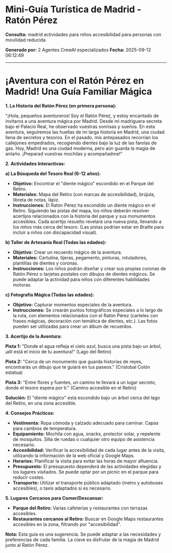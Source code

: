 # Mini-Guía Turística de Madrid - Ratón Pérez

**Consulta:** madrid actividades para niños accesibilidad para personas con movilidad reducida

**Generado por:** 2 Agentes CrewAI especializados
**Fecha:** 2025-09-12 06:12:49

---

# ¡Aventura con el Ratón Pérez en Madrid! Una Guía Familiar Mágica

**1. La Historia del Ratón Pérez (en primera persona):**

"¡Hola, pequeños aventureros! Soy el Ratón Pérez, y estoy encantado de invitaros a una aventura mágica por Madrid.  Desde mi madriguera secreta bajo el Palacio Real, he observado vuestras sonrisas y sueños.  En esta aventura, seguiremos las huellas de mi larga historia en Madrid, una ciudad llena de secretos y tesoros.  En el pasado, mis antepasados recorrían los callejones empedrados, recogiendo dientes bajo la luz de las farolas de gas. Hoy, Madrid es una ciudad moderna, pero aún guarda la magia de antaño. ¡Preparad vuestras mochilas y acompañadme!"


**2. Actividades Interactivas:**

**a) La Búsqueda del Tesoro Real (6-12 años):**

* **Objetivo:** Encontrar el "diente mágico" escondido en el Parque del Retiro.
* **Materiales:** Mapa del Retiro (con marcas de accesibilidad), brújula, libreta de notas, lápiz.
* **Instrucciones:**  El Ratón Pérez ha escondido un diente mágico en el Retiro.  Siguiendo las pistas del mapa, los niños deberán resolver acertijos relacionados con la historia del parque y sus monumentos accesibles.  Cada acertijo resuelto revelará una nueva pista, llevando a los niños más cerca del tesoro. (Las pistas podrían estar en Braille para incluir a niños con discapacidad visual).

**b) Taller de Artesanía Real (Todas las edades):**

* **Objetivo:** Crear un recuerdo mágico de la aventura.
* **Materiales:** Cartulina, tijeras, pegamento, pinturas, rotuladores, plantillas de dientes y coronas.
* **Instrucciones:**  Los niños podrán diseñar y crear sus propias coronas de Ratón Pérez o tarjetas postales con dibujos de dientes mágicos.  Se puede adaptar la actividad para niños con diferentes habilidades motoras.

**c)  Fotografía Mágica (Todas las edades):**

* **Objetivo:**  Capturar momentos especiales de la aventura.
* **Instrucciones:**  Se crearán puntos fotográficos especiales a lo largo de la ruta, con elementos relacionados con el Ratón Pérez (carteles con frases mágicas,  decoración con temática de dientes, etc.).  Las fotos pueden ser utilizadas para crear un álbum de recuerdos.


**3. Acertijo de la Aventura:**

**Pista 1:**  "Donde el agua refleja el cielo azul, busca una pista bajo un árbol, ¡allí está el inicio de tu aventura!"  (Lago del Retiro)

**Pista 2:** "Cerca de un monumento que guarda historias de reyes, encontrarás un dibujo que te guiará en tus paseos." (Cristobal Colón estatua)

**Pista 3:** "Entre flores y fuentes, un camino te llevará a un lugar secreto, donde el tesoro espera por ti." (Camino accesible en el Retiro)

**Solución:** El "diente mágico" está escondido bajo un árbol cerca del lago del Retiro, en una zona accesible.


**4. Consejos Prácticos:**

* **Vestimenta:** Ropa cómoda y calzado adecuado para caminar.  Capas para cambios de temperatura.
* **Equipamiento:**  Mochila con agua, snacks, protector solar, y repelente de mosquitos.  Silla de ruedas o cualquier otro equipo de asistencia necesario.
* **Accesibilidad:**  Verificar la accesibilidad de cada lugar antes de la visita, utilizando la información de la web oficial y Google Maps.
* **Horarios:**  Planificar la visita para evitar las horas de mayor afluencia.
* **Presupuesto:**  El presupuesto dependerá de las actividades elegidas y los lugares visitados.  Se puede optar por un picnic en el parque para reducir costes.
* **Transporte:** Utilizar el transporte público adaptado (metro y autobuses accesibles), o taxis adaptados si es necesario.


**5. Lugares Cercanos para Comer/Descansar:**

* **Parque del Retiro:**  Varias cafeterías y restaurantes con terrazas accesibles.
* **Restaurantes cercanos al Retiro:**  Buscar en Google Maps restaurantes accesibles en la zona, filtrando por "accesibilidad".


**Nota:**  Esta guía es una sugerencia.  Se puede adaptar a las necesidades y preferencias de cada familia.  La clave es disfrutar de la magia de Madrid junto al Ratón Pérez.